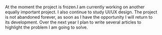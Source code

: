 At the moment the project is frozen.I am currently working on another equally important project. I also continue to study UI/UX design. The project is not abandoned forever, as soon as I have the opportunity I will return to its development. Over the next year I plan to write several articles to highlight the problem I am going to solve.

